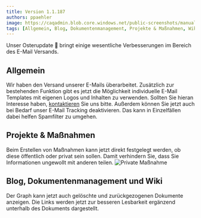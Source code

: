 ```yaml
---
title: Version 1.1.187
authors: ppaehler
image: https://caqadmin.blob.core.windows.net/public-screenshots/manual-screenshots/Screenshot2023-04-12Privatetask.png
tags: [Allgemein, Blog, Dokumentenmanagement, Projekte & Maßnahmen, Wiki]
---
```


Unser Osterupdate 🥚 bringt einige wesentliche Verbesserungen im Bereich des E-Mail Versands.

<!--truncate-->

## Allgemein

Wir haben den Versand unserer E-Mails überarbeitet. Zusätzlich zur bestehenden Funktion gibt es jetzt die Möglichkeit individuelle E-Mail Templates mit eigenen Logos und Inhalten zu verwenden.
Sollten Sie hieran Interesse haben, [kontaktieren](mailto:info@qmbase.com) Sie uns bitte.
Außerdem können Sie jetzt auch bei Bedarf unser E-Mail Tracking deaktivieren. Das kann in Einzelfällen dabei helfen Spamfilter zu umgehen.

## Projekte & Maßnahmen

Beim Erstellen von Maßnahmen kann jetzt direkt festgelegt werden, ob diese öffentlich oder privat sein sollen. Damit verhindern Sie, dass Sie Informationen ungewollt mit anderen teilen.
![Private Maßnahme](https://caqadmin.blob.core.windows.net/public-screenshots/manual-screenshots/Screenshot2023-04-12Privatetask.png)

## Blog, Dokumentenmanagement und Wiki

Der Graph kann jetzt auch gelöschte und zurückgezogenen Dokumente anzeigen. Die Links werden jetzt zur besseren Lesbarkeit ergänzend unterhalb des Dokuments dargestellt.
